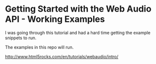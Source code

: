 Getting Started with the Web Audio API - Working Examples
=============================

I was going through this tutorial and had a hard time getting the example snippets to run.

The examples in this repo will run.

http://www.html5rocks.com/en/tutorials/webaudio/intro/
